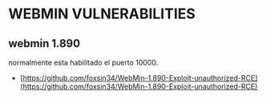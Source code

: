 # WEBMIN VULNERABILITIES

## webmin 1.890

normalmente esta habilitado el puerto 10000.

- [https://github.com/foxsin34/WebMin-1.890-Exploit-unauthorized-RCE](https://github.com/foxsin34/WebMin-1.890-Exploit-unauthorized-RCE)